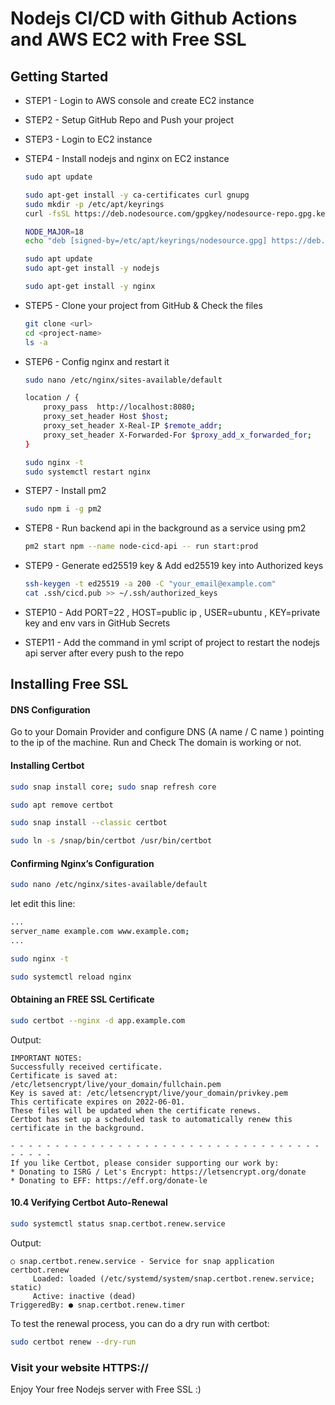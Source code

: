 # Nodejs CI/CD with Github Actions and AWS EC2 with Free SSL

## Getting Started

-   STEP1 - Login to AWS console and create EC2 instance
-   STEP2 - Setup GitHub Repo and Push your project
-   STEP3 - Login to EC2 instance
-   STEP4 - Install nodejs and nginx on EC2 instance 
    ```bash
    sudo apt update

    sudo apt-get install -y ca-certificates curl gnupg
    sudo mkdir -p /etc/apt/keyrings
    curl -fsSL https://deb.nodesource.com/gpgkey/nodesource-repo.gpg.key | sudo gpg --dearmor -o /etc/apt/keyrings/nodesource.gpg

    NODE_MAJOR=18
    echo "deb [signed-by=/etc/apt/keyrings/nodesource.gpg] https://deb.nodesource.com/node_$NODE_MAJOR.x nodistro main" | sudo tee /etc/apt/sources.list.d/nodesource.list

    sudo apt update
    sudo apt-get install -y nodejs

    sudo apt-get install -y nginx

-   STEP5 - Clone your project from GitHub & Check the files
    ```bash
    git clone <url>
    cd <project-name>
    ls -a
    ```

-   STEP6 - Config nginx and restart it
    ```bash
    sudo nano /etc/nginx/sites-available/default

    location / {
        proxy_pass  http://localhost:8080;
        proxy_set_header Host $host;
        proxy_set_header X-Real-IP $remote_addr;
        proxy_set_header X-Forwarded-For $proxy_add_x_forwarded_for;
    }

    sudo nginx -t
    sudo systemctl restart nginx
    ```

-   STEP7 - Install pm2
    ```bash
    sudo npm i -g pm2
    ```

-   STEP8 - Run backend api in the background as a service using pm2
    ```bash
    pm2 start npm --name node-cicd-api -- run start:prod
    ```
    
-   STEP9 - Generate ed25519 key & Add ed25519 key into Authorized keys
    ```bash
    ssh-keygen -t ed25519 -a 200 -C "your_email@example.com"
    cat .ssh/cicd.pub >> ~/.ssh/authorized_keys
    ```

-   STEP10 - Add PORT=22 , HOST=public ip , USER=ubuntu , KEY=private key and env vars in GitHub Secrets

-   STEP11 - Add the command in yml script of project to restart the nodejs api server after every push to the repo

 
##  Installing Free SSL

#### DNS Configuration

Go to your Domain Provider and configure DNS (A name / C name ) pointing to the ip of the machine.
Run and Check The domain is working or not.

####  Installing Certbot

```sh
sudo snap install core; sudo snap refresh core
```

```sh
sudo apt remove certbot
```

```sh
sudo snap install --classic certbot
```

```sh
sudo ln -s /snap/bin/certbot /usr/bin/certbot
```

#### Confirming Nginx’s Configuration
```sh
sudo nano /etc/nginx/sites-available/default
```

let edit this line:
```sh
...
server_name example.com www.example.com;
...
```

```sh
sudo nginx -t
```

```sh
sudo systemctl reload nginx
```

#### Obtaining an FREE SSL Certificate
```sh
sudo certbot --nginx -d app.example.com 
```

Output:
```
IMPORTANT NOTES:
Successfully received certificate.
Certificate is saved at: /etc/letsencrypt/live/your_domain/fullchain.pem
Key is saved at: /etc/letsencrypt/live/your_domain/privkey.pem
This certificate expires on 2022-06-01.
These files will be updated when the certificate renews.
Certbot has set up a scheduled task to automatically renew this certificate in the background.

- - - - - - - - - - - - - - - - - - - - - - - - - - - - - - - - - - - - - - - -
If you like Certbot, please consider supporting our work by:
* Donating to ISRG / Let's Encrypt: https://letsencrypt.org/donate
* Donating to EFF: https://eff.org/donate-le
```

#### 10.4 Verifying Certbot Auto-Renewal
```sh
sudo systemctl status snap.certbot.renew.service
```
Output:
```
○ snap.certbot.renew.service - Service for snap application certbot.renew
     Loaded: loaded (/etc/systemd/system/snap.certbot.renew.service; static)
     Active: inactive (dead)
TriggeredBy: ● snap.certbot.renew.timer
```

To test the renewal process, you can do a dry run with certbot:

```sh
sudo certbot renew --dry-run
```

### Visit your website HTTPS://<your website>
  Enjoy Your free Nodejs server with Free SSL :)














